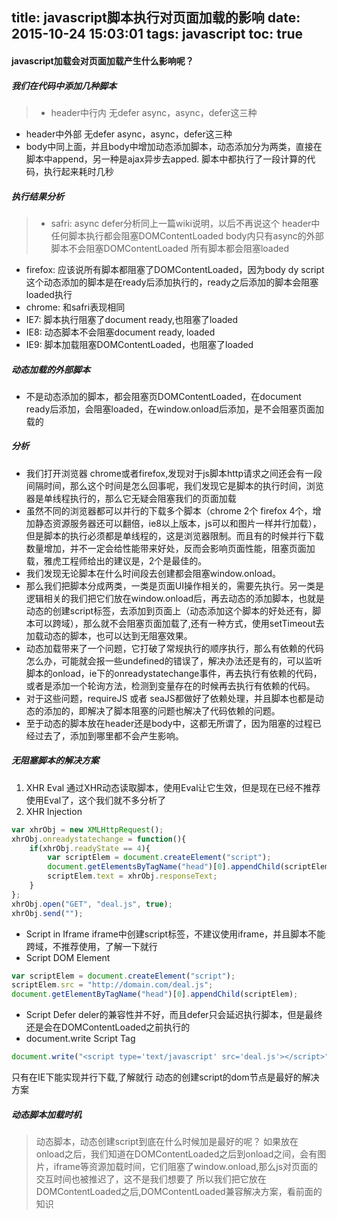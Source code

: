 title: javascript脚本执行对页面加载的影响
date: 2015-10-24 15:03:01
tags: javascript
toc: true
---
#### javascript加载会对页面加载产生什么影响呢？
##### 我们在代码中添加几种脚本
>* header中行内 无defer async，async，defer这三种
* header中外部 无defer async，async，defer这三种
* body中同上面，并且body中增加动态添加脚本，动态添加分为两类，直接在脚本中append，另一种是ajax异步去apped.
脚本中都执行了一段计算的代码，执行起来耗时几秒

##### 执行结果分析
>* safri:
	async defer分析同上一篇wiki说明，以后不再说这个
	header中任何脚本执行都会阻塞DOMContentLoaded
	body内只有async的外部脚本不会阻塞DOMContentLoaded
	所有脚本都会阻塞loaded
* firefox:
	应该说所有脚本都阻塞了DOMContentLoaded，因为body dy script这个动态添加的脚本是在ready后添加执行的，ready之后添加的脚本会阻塞loaded执行
* chrome:
	和safri表现相同
* IE7:
	脚本执行阻塞了document ready,也阻塞了loaded
* IE8:
	动态脚本不会阻塞document ready, loaded
* IE9:
	脚本加载阻塞DOMContentLoaded，也阻塞了loaded

##### 动态加载的外部脚本
* 不是动态添加的脚本，都会阻塞页DOMContentLoaded，在document ready后添加，会阻塞loaded，在window.onload后添加，是不会阻塞页面加载的

##### 分析
* 我们打开浏览器 chrome或者firefox,发现对于js脚本http请求之间还会有一段间隔时间，那么这个时间是怎么回事呢，我们发现它是脚本的执行时间，浏览器是单线程执行的，那么它无疑会阻塞我们的页面加载
* 虽然不同的浏览器都可以并行的下载多个脚本（chrome 2个 firefox 4个，增加静态资源服务器还可以翻倍，ie8以上版本，js可以和图片一样并行加载），但是脚本的执行必须都是单线程的，这是浏览器限制。而且有的时候并行下载数量增加，并不一定会给性能带来好处，反而会影响页面性能，阻塞页面加载，雅虎工程师给出的建议是，2个是最佳的。
* 我们发现无论脚本在什么时间段去创建都会阻塞window.onload。
* 那么我们把脚本分成两类，一类是页面UI操作相关的，需要先执行。另一类是逻辑相关的我们把它们放在window.onload后，再去动态的添加脚本，也就是动态的创建script标签，去添加到页面上（动态添加这个脚本的好处还有，脚本可以跨域），那么就不会阻塞页面加载了,还有一种方式，使用setTimeout去加载动态的脚本，也可以达到无阻塞效果。
* 动态加载带来了一个问题，它打破了常规执行的顺序执行，那么有依赖的代码怎么办，可能就会报一些undefined的错误了，解决办法还是有的，可以监听脚本的onload，ie下的onreadystatechange事件，再去执行有依赖的代码，或者是添加一个轮询方法，检测到变量存在的时候再去执行有依赖的代码。
* 对于这些问题，requireJS 或者 seaJS都做好了依赖处理，并且脚本也都是动态的添加的，即解决了脚本阻塞的问题也解决了代码依赖的问题。
* 至于动态的脚本放在header还是body中，这都无所谓了，因为阻塞的过程已经过去了，添加到哪里都不会产生影响。

##### 无阻塞脚本的解决方案
1. XHR Eval
通过XHR动态读取脚本，使用Eval让它生效，但是现在已经不推荐使用Eval了，这个我们就不多分析了
2. XHR Injection
```javascript
var xhrObj = new XMLHttpRequest();
xhrObj.onreadystatechange = function(){
    if(xhrObj.readyState == 4){
        var scriptElem = document.createElement("script");
        document.getElementsByTagName("head")[0].appendChild(scriptElem);
        scriptElem.text = xhrObj.responseText;
    }
};
xhrObj.open("GET", "deal.js", true);
xhrObj.send("");
```
* Script in Iframe
	iframe中创建script标签，不建议使用iframe，并且脚本不能跨域，不推荐使用，了解一下就行
* Script DOM Element
```javascript
var scriptElem = document.createElement("script");
scriptElem.src = "http://domain.com/deal.js";
document.getElementByTagName("head")[0].appendChild(scriptElem);
```
* Script Defer
	deler的兼容性并不好，而且defer只会延迟执行脚本，但是最终还是会在DOMContentLoaded之前执行的
* document.write Script Tag
```javascript
document.write("<script type='text/javascript' src='deal.js'></script>");
```
只有在IE下能实现并行下载,了解就行
动态的创建script的dom节点是最好的解决方案

##### 动态脚本加载时机
>动态脚本，动态创建script到底在什么时候加是最好的呢？
如果放在onload之后，我们知道在DOMContentLoaded之后到onload之间，会有图片，iframe等资源加载时间，它们阻塞了window.onload,那么js对页面的交互时间也被推迟了，这不是我们想要了
所以我们把它放在DOMContentLoaded之后,DOMContentLoaded兼容解决方案，看前面的知识
